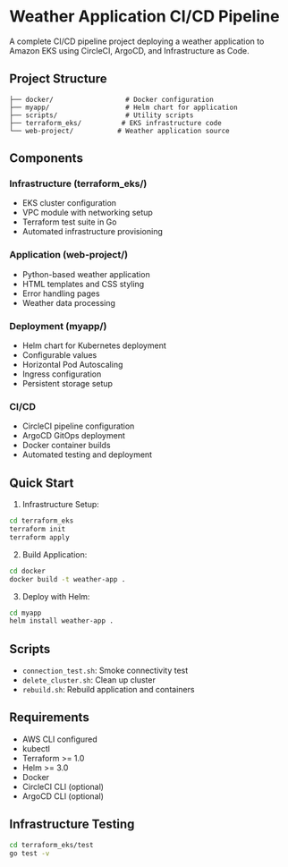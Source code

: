 # Weather Application CI/CD Pipeline

A complete CI/CD pipeline project deploying a weather application to Amazon EKS using CircleCI, ArgoCD, and Infrastructure as Code.

## Project Structure

```
├── docker/                  # Docker configuration
├── myapp/                   # Helm chart for application
├── scripts/                 # Utility scripts
├── terraform_eks/          # EKS infrastructure code
└── web-project/           # Weather application source
```

## Components

### Infrastructure (terraform_eks/)
- EKS cluster configuration
- VPC module with networking setup
- Terraform test suite in Go
- Automated infrastructure provisioning

### Application (web-project/)
- Python-based weather application
- HTML templates and CSS styling
- Error handling pages
- Weather data processing

### Deployment (myapp/)
- Helm chart for Kubernetes deployment
- Configurable values
- Horizontal Pod Autoscaling
- Ingress configuration
- Persistent storage setup

### CI/CD
- CircleCI pipeline configuration
- ArgoCD GitOps deployment
- Docker container builds
- Automated testing and deployment

## Quick Start

1. Infrastructure Setup:
```bash
cd terraform_eks
terraform init
terraform apply
```

2. Build Application:
```bash
cd docker
docker build -t weather-app .
```

3. Deploy with Helm:
```bash
cd myapp
helm install weather-app .
```

## Scripts

- `connection_test.sh`: Smoke connectivity test
- `delete_cluster.sh`: Clean up cluster
- `rebuild.sh`: Rebuild application and containers

## Requirements

- AWS CLI configured
- kubectl
- Terraform >= 1.0
- Helm >= 3.0
- Docker
- CircleCI CLI (optional)
- ArgoCD CLI (optional)

## Infrastructure Testing

```bash
cd terraform_eks/test
go test -v
```


